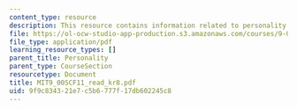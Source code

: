 ```yaml
---
content_type: resource
description: This resource contains information related to personality.
file: https://ol-ocw-studio-app-production.s3.amazonaws.com/courses/9-00sc-introduction-to-psychology-fall-2011/9f9c834321e7c5b6777f17db602245c8_MIT9_00SCF11_read_kr8.pdf
file_type: application/pdf
learning_resource_types: []
parent_title: Personality
parent_type: CourseSection
resourcetype: Document
title: MIT9_00SCF11_read_kr8.pdf
uid: 9f9c8343-21e7-c5b6-777f-17db602245c8
---
```

